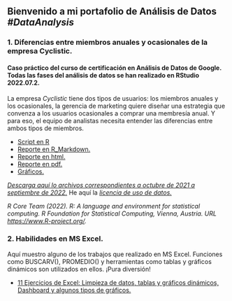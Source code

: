## Bienvenido a mi portafolio de Análisis de Datos <em>#DataAnalysis</em>

### **1. Diferencias entre miembros anuales y ocasionales de la empresa Cyclistic.**
#### Caso práctico del curso de certificación en Análisis de Datos de Google. Todas las fases del análisis de datos se han realizado en RStudio 2022.07.2.

La empresa *Cyclistic* tiene dos tipos de usuarios: los miembros anuales y los ocasionales, la gerencia de marketing quiere diseñar una estrategia que convenza a los usuarios ocasionales a comprar una membresía anual. Y para eso, el equipo de analistas necesita entender las diferencias entre ambos tipos de miembros.

* [Script en R](Diferencias%20entre%20miembros%20anuales%20y%20ocasionales%20de%20Cyclistic/CasoBicicletas_R_v2.R)
* [Reporte en R_Markdown.](Diferencias%20entre%20miembros%20anuales%20y%20ocasionales%20de%20Cyclistic/Report_Cyclistic.Rmd)
* [Reporte en html.](Diferencias%20entre%20miembros%20anuales%20y%20ocasionales%20de%20Cyclistic/Report_Cyclistic.html)
* [Reporte en pdf.](Diferencias%20entre%20miembros%20anuales%20y%20ocasionales%20de%20Cyclistic/Report_Cyclistic.pdf)
* [Gráficos.](Diferencias%20entre%20miembros%20anuales%20y%20ocasionales%20de%20Cyclistic/Gr%C3%A1ficos)

*[Descarga aquí lo archivos correspondientes a octubre de 2021 a septiembre de 2022.](https://divvy-tripdata.s3.amazonaws.com/index.html)* He aquí la *[licencia de uso de datos.](https://www.divvybikes.com/data-license-agreement)*

*R Core Team (2022). R: A language and environment for statistical computing. R Foundation*
*for Statistical Computing, Vienna, Austria. URL https://www.R-project.org/.*

### **2. Habilidades en MS Excel.**
Aquí muestro alguno de los trabajos que realizado en MS Excel. Funciones como BUSCARV(), PROMEDIO() y herramientas como tablas y gráficos dinámicos son utilizados en ellos. ¡Pura diversión!

* [11 Ejercicios de Excel: Limpieza de datos, tablas y gráficos dinámicos, Dashboard y algunos tipos de gráficos.](Excel/11%20Ejercicios_LimpiezaGr%C3%A1ficosDashboard.xlsx)


